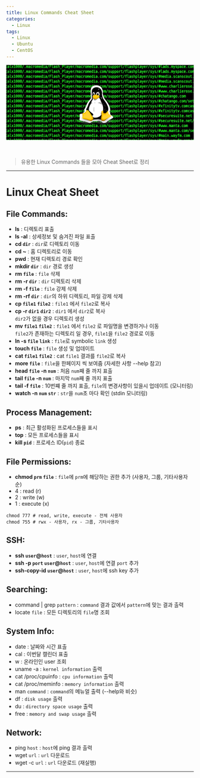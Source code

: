 ```yaml
---
title: Linux Commands Cheat Sheet
categories:
  - Linux
tags:
  - Linux
  - Ubuntu
  - CentOS
---
```


![Preview](/assets/contents/2020-09-11/linux2.png)

<br>

> 유용한 Linux Commands 들을 모아 Cheat Sheet로 정리

<!-- more -->

---

# Linux Cheat Sheet

## File Commands:

- **ls** : 디렉토리 표출
- **ls -al** : 상세정보 및 숨겨진 파일 표출
- **cd `dir`** : `dir`로 디렉토리 이동
- **cd ~** : 홈 디렉토리로 이동
- **pwd** : 현재 디렉토리 경로 확인
- **mkdir `dir`** : `dir` 경로 생성
- **rm `file`** : `file` 삭제
- **rm -r `dir`** : `dir` 디렉토리 삭제
- **rm -f `file`** : `file` 강제 삭제
- **rm -rf `dir`** : `dir`의 하위 디렉토리, 파일 강제 삭제
- **cp `file1` `file2`** : `file1` 에서 `file2`로 복사
- **cp -r `dir1` `dir2`** : `dir1` 에서 `dir2`로 복사 <br>
  `dir2`가 없을 경우 디렉토리 생성
- **mv `file1` `file2`** : `file1` 에서 `file2` 로 파일명을 변경하거나 이동 <br>
  `file2`가 존재하는 디렉토리 일 경우, `file1`을 `file2` 경로로 이동
- **ln -s `file` `link`** : `file`로 symbolic `link` 생성
- **touch `file`** : `file` 생성 및 업데이트
- **cat `file1` `file2`** : cat `file1` 결과를 `file2`로 복사
- **more `file`** : `file`을 한페이지 씩 보여줌 (자세한 사항 --help 참고)
- **head `file` -n `num`** : 처음 `num`째 줄 까지 표출
- **tail `file` -n `num`** : 마지막 `num`째 줄 까지 표출
- **tail -f `file`** : 10번쨰 줄 까지 표출, `file`의 변경사항이 있을시 업데이트 (모니터링)
- **watch -n `num` `str`** : `str`을 `num`초 마다 확인 (stdin 모니터링)

## Process Management:

- **ps** : 최근 활성화된 프로세스들을 표시
- **top** : 모든 프로세스들을 표시
- **kill `pid`** : 프로세스 ID(`pid`) 종료

## File Permissions:

- **chmod `prm` `file`** : `file`에 `prm`에 해당하는 권한 추가 (사용자, 그룹, 기타사용자 순)
- 4 : read (r)
- 2 : write (w)
- 1 : execute (x)

```
chmod 777 # read, write, execute - 전체 사용자
chmod 755 # rwx - 사용자, rx - 그룹, 기타사용자
```

## SSH:

- **ssh `user`@`host`** : `user`, `host`에 연결
- **ssh -p `port` `user`@`host`** : `user`, `host`에 연결 `port` 추가
- **ssh-copy-id `user`@`host`** : `user`, `host`에 ssh key 추가

## Searching:

- command | grep `pattern` : `command` 결과 값에서 `pattern`에 맞는 결과 출력
- locate `file` : 모든 디렉토리의 `file`명 조회

## System Info:

- date : 날짜와 시간 표출
- cal : 이번달 캘린더 표출
- w : 온라인인 user 조회
- uname -a : `kernel information` 출력
- cat /proc/cpuinfo : `cpu information` 출력
- cat /proc/meminfo : `memory information` 출력
- man `command` : `command`의 메뉴얼 출력 (--help와 비슷)
- df : `disk usage` 출력
- du : `directory space usage` 출력
- free : `memory and swap usage` 출력

## Network:

- ping `host` : `host`에 ping 결과 출력
- wget `url` : `url` 다운로드
- wget -c `url` : `url` 다운로드 (재실행)

---
